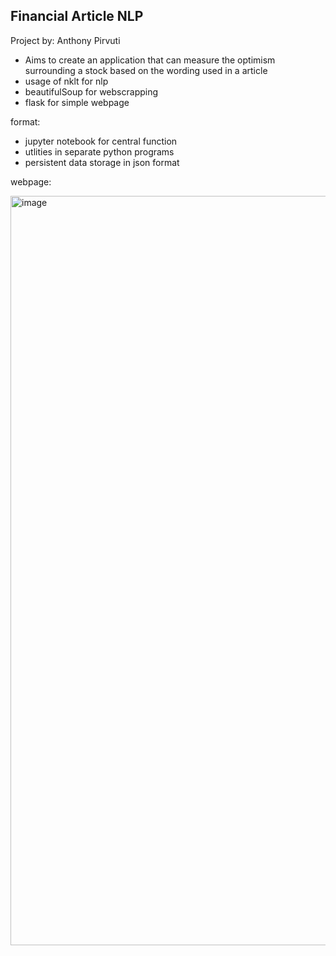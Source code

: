 ## Financial Article NLP

Project by: Anthony Pirvuti

- Aims to create an application that can measure the optimism surrounding a stock based on the wording used in a article
- usage of nklt for nlp
- beautifulSoup for webscrapping
- flask for simple webpage

format:
- jupyter notebook for central function
- utlities in separate python programs
- persistent data storage in json format


webpage:

<img width="1199" alt="image" src="https://github.com/Anthony3301/stock-nlp/assets/55203981/6948dcec-c969-43c5-b562-96fe916130ca">

